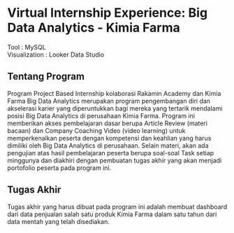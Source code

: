 # **Virtual Internship Experience: Big Data Analytics - Kimia Farma**
Tool : MySQL <br>
Visualization : Looker Data Studio <br>

## Tentang Program

Program Project Based Internship kolaborasi Rakamin Academy dan Kimia Farma Big Data Analytics merupakan program pengembangan diri dan akselerasi karier yang diperuntukkan bagi mereka yang tertarik mendalami posisi Big Data Analytics di perusahaan Kimia Farma. Program ini memberikan akses pembelajaran dasar berupa Article Review (materi bacaan) dan Company Coaching Video (video learning) untuk memperkenalkan peserta dengan kompetensi dan keahlian yang harus dimiliki oleh Big Data Analytics di perusahaan. Selain materi, akan ada pengujian atas hasil pembelajaran peserta berupa soal-soal Task setiap minggunya dan diakhiri dengan pembuatan tugas akhir yang akan menjadi portofolio peserta pada program ini.

## Tugas Akhir

Tugas akhir yang harus dibuat pada program ini adalah membuat dashboard dari data penjualan salah satu produk Kimia Farma dalam satu tahun dari data mentah yang telah disediakan.
